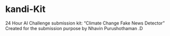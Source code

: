 # kandi-Kit
24 Hour AI Challenge submission kit: “Climate Change Fake News Detector”
Created for the submission purpose by Nhavin Purushothaman .D

